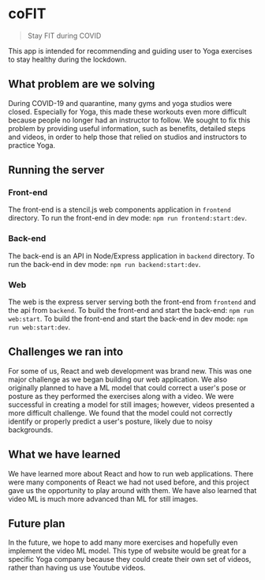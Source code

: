 # coFIT

> Stay FIT during COVID

This app is intended for recommending and guiding user to Yoga exercises to stay
healthy during the lockdown.

## What problem are we solving

During COVID-19 and quarantine, many gyms and yoga studios were closed. Especially for Yoga, this made these workouts even more difficult because people no longer had an instructor to follow. We sought to fix this problem by providing useful information, such as benefits, detailed steps and videos, in order to help those that relied on studios and instructors to practice Yoga.

## Running the server

### Front-end

The front-end is a stencil.js web components application in `frontend` directory.
To run the front-end in dev mode: `npm run frontend:start:dev`.

### Back-end

The back-end is an API in Node/Express application in `backend` directory.
To run the back-end in dev mode: `npm run backend:start:dev`.

### Web

The web is the express server serving both the front-end from `frontend` and the api from `backend`.
To build the front-end and start the back-end: `npm run web:start`.
To build the front-end and start the back-end in dev mode: `npm run web:start:dev`.

## Challenges we ran into

For some of us, React and web development was brand new. This was one major challenge as we began building our web application. We also originally planned to have a ML model that could correct a user's pose or posture as they performed the exercises along with a video. We were successful in creating a model for still images; however, videos presented a more difficult challenge. We found that the model could not correctly identify or properly predict a user's posture, likely due to noisy backgrounds.

## What we have learned

We have learned more about React and how to run web applications. There were many components of React we had not used before, and this project gave us the opportunity to play around with them. We have also learned that video ML is much more advanced than ML for still images.

## Future plan

In the future, we hope to add many more exercises and hopefully even implement the video ML model. This type of website would be great for a specific Yoga company because they could create their own set of videos, rather than having us use Youtube videos.
